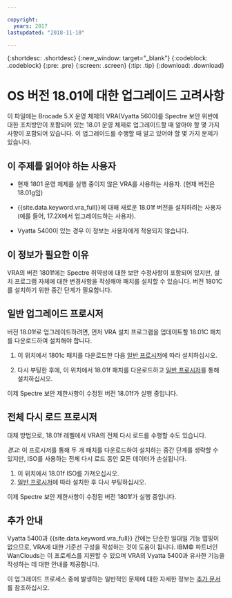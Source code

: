 ```yaml
---

copyright:
  years: 2017
lastupdated: "2018-11-10"

---
```


{:shortdesc: .shortdesc}
{:new_window: target="_blank"}
{:codeblock: .codeblock}
{:pre: .pre}
{:screen: .screen}
{:tip: .tip}
{:download: .download}

# OS 버전 18.01에 대한 업그레이드 고려사항

이 파일에는 Brocade 5.X 운영 체제의 VRA(Vyatta 5600)를 Spectre 보안 위반에 대한 조치방안이 포함되어 있는 18.01 운영 체제로 업그레이드할 때 알아야 할 몇 가지 사항이 포함되어 있습니다. 이 업그레이드를 수행할 때 알고 있어야 할 몇 가지 문제가 있습니다.

## 이 주제를 읽어야 하는 사용자

* 현재 1801 운영 체제를 실행 중이지 않은 VRA를 사용하는 사용자. (현재 버전은 18.01g임)

* {{site.data.keyword.vra_full}}에 대해 새로운 18.01f 버전을 설치하려는 사용자(예를 들어, 17.2X에서 업그레이드하는 사용자).

* Vyatta 5400이 있는 경우 이 정보는 사용자에게 적용되지 않습니다.

## 이 정보가 필요한 이유

VRA의 버전 1801f에는 Spectre 취약성에 대한 보안 수정사항이 포함되어 있지만, 설치 프로그램 자체에 대한 변경사항을 작성해야 패치를 설치할 수 있습니다. 버전 1801C를 설치하기 위한 중간 단계가 필요합니다.

## 일반 업그레이드 프로시저
버전 18.01f로 업그레이드하려면, 먼저 VRA 설치 프로그램을 업데이트할 18.01C 패치를 다운로드하여 설치해야 합니다.

1. 이 위치에서 1801c 패치를 다운로드한 다음 [일반 프로시저](/docs/infrastructure/virtual-router-appliance?topic=virtual-router-appliance-upgrading-the-os)에 따라 설치하십시오.

2. 다시 부팅한 후에, 이 위치에서 18.01f 패치를 다운로드하고 [일반 프로시저](/docs/infrastructure/virtual-router-appliance?topic=virtual-router-appliance-upgrading-the-os)를 통해 설치하십시오.

이제 Spectre 보안 제한사항이 수정된 버전 18.01f가 실행 중입니다.

## 전체 다시 로드 프로시저
대체 방법으로, 18.01f 레벨에서 VRA의 전체 다시 로드를 수행할 수도 있습니다.

*경고:* 이 프로시저를 통해 두 개 패치를 다운로드하여 설치하는 중간 단계를 생략할 수 있지만, ISO를 사용하는 전체 다시 로드 동안 모든 데이터가 손실됩니다.

1. 이 위치에서 18.01f ISO를 가져오십시오.
2. [일반 프로시저](/docs/infrastructure/virtual-router-appliance?topic=virtual-router-appliance-upgrading-the-os)에 따라 설치한 후 다시 부팅하십시오.

이제 Spectre 보안 제한사항이 수정된 버전 1801f가 실행 중입니다.

## 추가 안내

Vyatta 5400과 {{site.data.keyword.vra_full}} 간에는 단순한 일대일 기능 맵핑이 없으므로, VRA에 대한 기준선 구성을 작성하는 것이 도움이 됩니다. IBM© 파트너인 WanClouds는 이 프로세스를 지원할 수 있으며 VRA의 Vyatta 5400과 유사한 기능을 작성하는 데 대한 안내를 제공합니다.

이 업그레이드 프로세스 중에 발생하는 일반적인 문제에 대한 자세한 정보는 [추가 문서](/docs/infrastructure/virtual-router-appliance?topic=virtual-router-appliance-vyatta-5400-common-migration-issues)를 참조하십시오.
